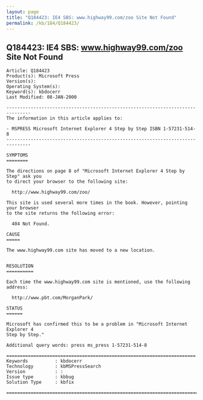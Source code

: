 ```yaml
---
layout: page
title: "Q184423: IE4 SBS: www.highway99.com/zoo Site Not Found"
permalink: /kb/184/Q184423/
---
```


## Q184423: IE4 SBS: www.highway99.com/zoo Site Not Found

	Article: Q184423
	Product(s): Microsoft Press
	Version(s): 
	Operating System(s): 
	Keyword(s): kbdocerr
	Last Modified: 08-JAN-2000
	
	-------------------------------------------------------------------------------
	The information in this article applies to:
	
	- MSPRESS Microsoft Internet Explorer 4 Step by Step ISBN 1-57231-514-8 
	-------------------------------------------------------------------------------
	
	SYMPTOMS
	========
	
	The directions on page 8 of "Microsoft Internet Explorer 4 Step by Step" ask you
	to direct your browser to the following site:
	
	  http://www.highway99.com/zoo/
	
	This site is used several more times in the book. However, pointing your browser
	to the site returns the following error:
	
	  404 Not Found.
	
	CAUSE
	=====
	
	The www.highway99.com site has moved to a new location.
	
	
	RESOLUTION
	==========
	
	Each time the www.highway99.com site is mentioned, use the following address:
	
	  http://www.pbt.com/MorganPark/
	
	STATUS
	======
	
	Microsoft has confirmed this to be a problem in "Microsoft Internet Explorer 4
	Step by Step."
	
	Additional query words: press ms_press 1-57231-514-8
	
	======================================================================
	Keywords          : kbdocerr 
	Technology        : kbMSPressSearch
	Version           : :
	Issue type        : kbbug
	Solution Type     : kbfix
	
	=============================================================================
	
